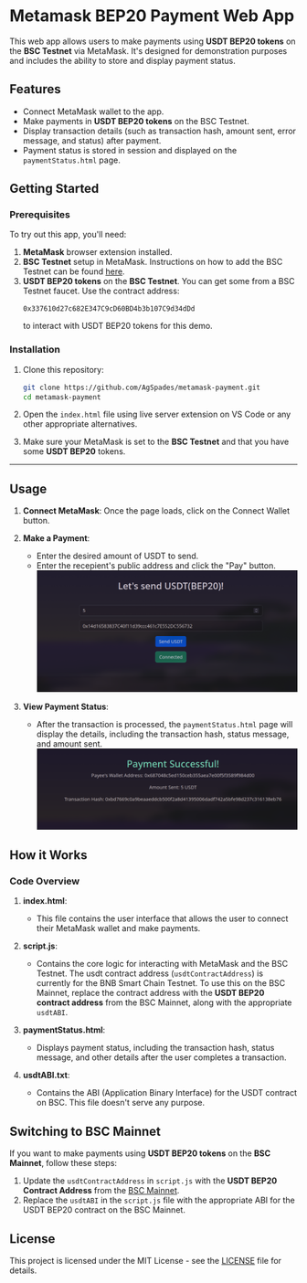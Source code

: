 # Metamask BEP20 Payment Web App

This web app allows users to make payments using **USDT BEP20 tokens** on the **BSC Testnet** via MetaMask. It's designed for demonstration purposes and includes the ability to store and display payment status.

## Features

- Connect MetaMask wallet to the app.
- Make payments in **USDT BEP20 tokens** on the BSC Testnet.
- Display transaction details (such as transaction hash, amount sent, error message, and status) after payment.
- Payment status is stored in session and displayed on the `paymentStatus.html` page.

## Getting Started

### Prerequisites

To try out this app, you'll need:

1. **MetaMask** browser extension installed.
2. **BSC Testnet** setup in MetaMask. Instructions on how to add the BSC Testnet can be found [here](https://academy.binance.com/en/articles/connecting-metamask-to-binance-smart-chain).
3. **USDT BEP20 tokens** on the **BSC Testnet**. You can get some from a BSC Testnet faucet. Use the contract address:
   ```
   0x337610d27c682E347C9cD60BD4b3b107C9d34dDd
   ```
   to interact with USDT BEP20 tokens for this demo.

### Installation

1. Clone this repository:

   ```bash
   git clone https://github.com/AgSpades/metamask-payment.git
   cd metamask-payment
   ```

2. Open the `index.html` file using live server extension on VS Code or any other appropriate alternatives.

3. Make sure your MetaMask is set to the **BSC Testnet** and that you have some **USDT BEP20** tokens.

---

## Usage

1. **Connect MetaMask**: Once the page loads, click on the Connect Wallet button.

2. **Make a Payment**:

   - Enter the desired amount of USDT to send.
   - Enter the recepient's public address and click the "Pay" button.
     ![Payment Interface](./screenshots/payment_interface.png)

3. **View Payment Status**:
   - After the transaction is processed, the `paymentStatus.html` page will display the details, including the transaction hash, status message, and amount sent.
     ![Payment Status](./screenshots/payment_status.png)

## How it Works

### Code Overview

1. **index.html**:

   - This file contains the user interface that allows the user to connect their MetaMask wallet and make payments.

2. **script.js**:

   - Contains the core logic for interacting with MetaMask and the BSC Testnet. The usdt contract address (`usdtContractAddress`) is currently for the BNB Smart Chain Testnet. To use this on the BSC Mainnet, replace the contract address with the **USDT BEP20 contract address** from the BSC Mainnet, along with the appropriate `usdtABI`.

3. **paymentStatus.html**:

   - Displays payment status, including the transaction hash, status message, and other details after the user completes a transaction.

4. **usdtABI.txt**:
   - Contains the ABI (Application Binary Interface) for the USDT contract on BSC. This file doesn't serve any purpose.

## Switching to BSC Mainnet

If you want to make payments using **USDT BEP20 tokens** on the **BSC Mainnet**, follow these steps:

1. Update the `usdtContractAddress` in `script.js` with the **USDT BEP20 Contract Address** from the [BSC Mainnet](https://bscscan.com/token/0x55d398326f99059ff775485246999027b3197955).
2. Replace the `usdtABI` in the `script.js` file with the appropriate ABI for the USDT BEP20 contract on the BSC Mainnet.

## License

This project is licensed under the MIT License - see the [LICENSE](LICENSE) file for details.
